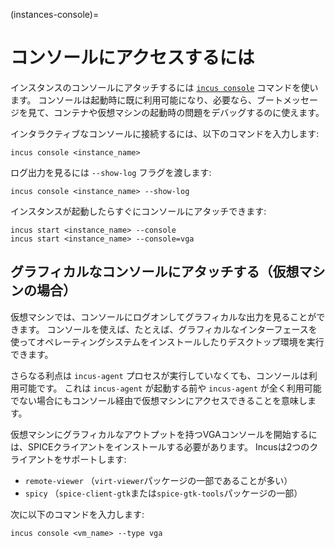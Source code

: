 (instances-console)=
# コンソールにアクセスするには

インスタンスのコンソールにアタッチするには [`incus console`](incus_console.md) コマンドを使います。
コンソールは起動時に既に利用可能になり、必要なら、ブートメッセージを見て、コンテナや仮想マシンの起動時の問題をデバッグするのに使えます。

インタラクティブなコンソールに接続するには、以下のコマンドを入力します:

    incus console <instance_name>

ログ出力を見るには `--show-log` フラグを渡します:

    incus console <instance_name> --show-log

インスタンスが起動したらすぐにコンソールにアタッチできます:

    incus start <instance_name> --console
    incus start <instance_name> --console=vga

## グラフィカルなコンソールにアタッチする（仮想マシンの場合）

仮想マシンでは、コンソールにログオンしてグラフィカルな出力を見ることができます。
コンソールを使えば、たとえば、グラフィカルなインターフェースを使ってオペレーティングシステムをインストールしたりデスクトップ環境を実行できます。

さらなる利点は `incus-agent` プロセスが実行していなくても、コンソールは利用可能です。
これは `incus-agent` が起動する前や `incus-agent` が全く利用可能でない場合にもコンソール経由で仮想マシンにアクセスできることを意味します。

仮想マシンにグラフィカルなアウトプットを持つVGAコンソールを開始するには、SPICEクライアントをインストールする必要があります。
Incusは2つのクライアントをサポートします:

- `remote-viewer` （`virt-viewer`パッケージの一部であることが多い）
- `spicy` （`spice-client-gtk`または`spice-gtk-tools`パッケージの一部）

次に以下のコマンドを入力します:

    incus console <vm_name> --type vga
